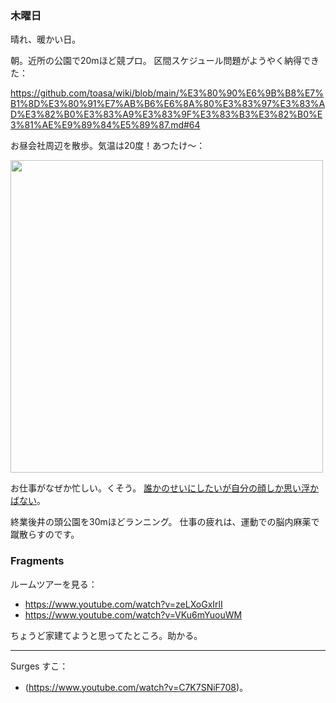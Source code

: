 ### 木曜日

晴れ、暖かい日。

朝。近所の公園で20mほど競プロ。
区間スケジュール問題がようやく納得できた：

https://github.com/toasa/wiki/blob/main/%E3%80%90%E6%9B%B8%E7%B1%8D%E3%80%91%E7%AB%B6%E6%8A%80%E3%83%97%E3%83%AD%E3%82%B0%E3%83%A9%E3%83%9F%E3%83%B3%E3%82%B0%E3%81%AE%E9%89%84%E5%89%87.md#64

お昼会社周辺を散歩。気温は20度！あつたけ〜：

<img src="https://i.imgur.com/srFNKci.jpg" width="500">

お仕事がなぜか忙しい。くそう。
[誰かのせいにしたいが自分の顔しか思い浮かばない](https://dic.nicovideo.jp/a/%E8%AA%B0%E3%81%8B%E3%81%AE%E3%81%9B%E3%81%84%E3%81%AB%E3%81%97%E3%81%9F%E3%81%84%E3%81%8C%E8%87%AA%E5%88%86%E3%81%AE%E9%A1%94%E3%81%97%E3%81%8B%E6%80%9D%E3%81%84%E6%B5%AE%E3%81%8B%E3%81%B0%E3%81%AA%E3%81%84)。

終業後井の頭公園を30mほどランニング。
仕事の疲れは、運動での脳内麻薬で蹴散らすのです。

### Fragments

ルームツアーを見る：

- https://www.youtube.com/watch?v=zeLXoGxIrlI
- https://www.youtube.com/watch?v=VKu6mYuouWM

ちょうど家建てようと思ってたところ。助かる。

---

Surges すこ：

- (https://www.youtube.com/watch?v=C7K7SNiF708)。

